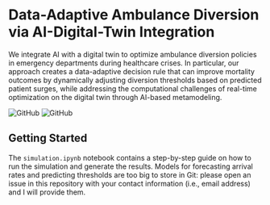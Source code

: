# Data-Adaptive Ambulance Diversion via AI-Digital-Twin Integration
We integrate AI with a digital twin to optimize ambulance diversion policies in emergency departments during healthcare crises. In particular, our approach creates a data-adaptive decision rule that can improve mortality outcomes by dynamically adjusting diversion thresholds based on predicted patient surges, while addressing the computational challenges of real-time optimization on the digital twin through AI-based metamodeling.

![GitHub](https://img.shields.io/github/license/dlon450/ambulance-diversion-sim) ![GitHub](https://img.shields.io/badge/python-v3.9.7-blue)

## Getting Started
The `simulation.ipynb` notebook contains a step-by-step guide on how to run the simulation and generate the results. Models for forecasting arrival rates and predicting thresholds are too big to store in Git: please open an issue in this repository with your contact information (i.e., email address) and I will provide them.
